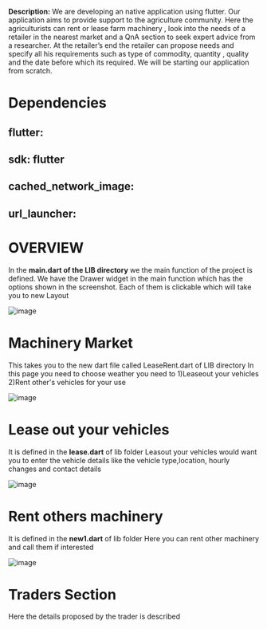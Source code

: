 **Description:**
We are developing an native application using flutter. Our application aims to provide support to the agriculture community. Here the agriculturists can rent or lease farm machinery , look into the needs of a retailer in the nearest market and a QnA section to seek expert advice from a researcher.
At the retailer’s end the retailer can propose needs and specify all his requirements such as type of commodity, quantity , quality and the date before which its required.
We will be starting our application from scratch.




# Dependencies
## flutter:
##    sdk: flutter
##  cached_network_image:
##  url_launcher:

# **OVERVIEW**
In the **main.dart of the LIB directory** we the main function of the project is defined.
We have the Drawer widget in the main function which has the options shown in the screenshot.
Each of them is clickable which will take you to new Layout



![image](6.jpeg)



# **Machinery Market**
This takes you to the new dart file called  LeaseRent.dart of LIB directory
In this page you need to choose weather you need to
1)Leaseout your vehicles
2)Rent other's vehicles for your use




![image](5.jpeg)




# **Lease out your vehicles**
It is defined in the **lease.dart** of lib folder
Leasout your vehicles would want you to enter the vehicle details like the vehicle type,location, hourly changes and contact details



![image](4.jpeg)

# **Rent others machinery**
It is defined in the **new1.dart** of lib folder
Here you can rent other machinery and call them if interested    



![image](3.jpeg)

# **Traders Section**
Here the details proposed by the trader is described
